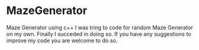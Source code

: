 # MazeGenerator
Maze Generator using c++
I was tring to code for random Maze Generator on my own. Finally I succeded in doing so. 
If you have any suggestions to improve my code you are welcome to do so. 
